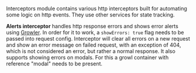 Interceptors module contains various http interceptors built for automating some logic on http events. They use other services for state tracking.

<b>Alerts interceptor</b> handles http response errors and shows error alerts using <a href="#growler">Growler</a>. In order for it to work, a `showErrors: true` flag needs to be passed into request config. Interceptor will clear all errors on a new request and show an error message on failed request, with an exception of 404, which is not considered an error, but rather a normal response. It also supports showing errors on modals. For this a growl container with reference "modal" needs to be present.

